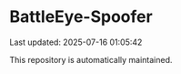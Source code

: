 # BattleEye-Spoofer

Last updated: 2025-07-16 01:05:42

This repository is automatically maintained.
